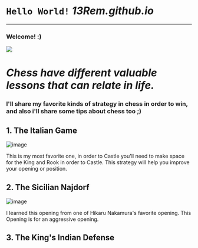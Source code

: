 # `Hello World!` *13Rem.github.io*
---
### Welcome! :)

![](https://img1.ak.crunchyroll.com/i/spire4/4982640e3a58f958bdc0c304ab66de7e1643613706_large.jpg)

# *Chess have different valuable lessons that can relate in life.*

### I'll share my favorite kinds of strategy in chess in order to win, and also i'll share some tips about chess too ;)

## 1. The Italian Game 

![image](https://user-images.githubusercontent.com/118234126/203453692-6dd56191-fcdb-4c0c-9c37-88cdb37b3ba5.png)

This is my most favorite one, in order to Castle you'll need to make space for the King and Rook in order to Castle. This strategy will help you improve your opening or position.

## 2. The Sicilian Najdorf

![image](https://user-images.githubusercontent.com/118234126/203454916-6b180c55-e454-4c45-8201-150134713da7.png)

I learned this opening from one of Hikaru Nakamura's favorite opening. This Opening is for an aggressive opening.

## 3. The King's Indian Defense 


